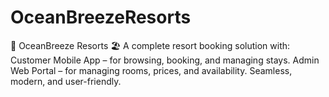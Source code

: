 # OceanBreezeResorts
🌊 OceanBreeze Resorts 🏖️ A complete resort booking solution with:  Customer Mobile App – for browsing, booking, and managing stays.  Admin Web Portal – for managing rooms, prices, and availability.  Seamless, modern, and user-friendly.
